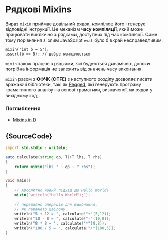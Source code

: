 # Рядкові Mixins

Вираз `mixin` приймає довільний рядок, компілює його і генерує
відповідні інструкції. Це механізм **часу компіляції**, який може
працювати виключно з рядками, доступних під час компіляції. Саме тому
порівняння зі злим JavaScript `eval` було б вкрай несправедливим.

    mixin("int b = 5");
    assert(b == 5); // добре компілюється

`mixin` також працює з рядками, які будуються динамічно, допоки потрібна
інформація не залежить від значень часу виконання.

`mixin` разом з **ОФЧК (CTFE)** з наступного розділу дозволяє писати
вражаючі бібліотеки, такі як [Pegged](https://github.com/PhilippeSigaud/Pegged),
які генерують програму граматичного аналізу на основі граматики,
визначеної, як рядок у вихідному коді.

### Поглиблення

- [Mixins in D](https://dlang.org/spec/template-mixin.html)

## {SourceCode}

```d
import std.stdio : writeln;

auto calculate(string op, T)(T lhs, T rhs)
{
    return mixin("lhs " ~ op ~ " rhs");
}

void main()
{
    // Абсолютно новий підхід до Hello World!
    mixin(`writeln("Hello World");`);

	// передаємо операцію для виконання,
    // як параметр шаблону.
    writeln("5 + 12 = ", calculate!"+"(5,12));
    writeln("10 - 8 = ", calculate!"-"(10,8));
    writeln("8 * 8 = ", calculate!"*"(8,8));
    writeln("100 / 5 = ", calculate!"/"(100,5));
}
```
